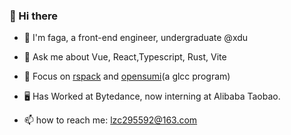 ### 👋 Hi there 

* 🍅 I'm faga, a front-end engineer, undergraduate @xdu

* 🚀 Ask me about Vue, React,Typescript, Rust, Vite

* :dart: Focus on [rspack](https://github.com/web-infra-dev/rspack) and [opensumi](https://github.com/opensumi/core)(a glcc program)

*  :desktop_computer: Has Worked at Bytedance, now interning at Alibaba Taobao.

* 📫 how to reach me: lzc295592@163.com

